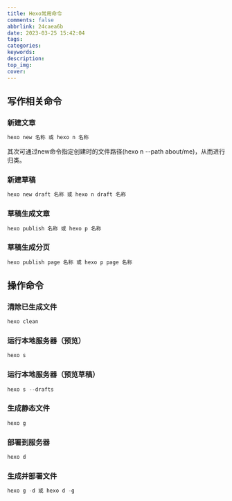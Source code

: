 ```yaml
---
title: Hexo常用命令
comments: false
abbrlink: 24caea6b
date: 2023-03-25 15:42:04
tags:
categories:
keywords:
description:
top_img:
cover:
---
```


## 写作相关命令

### 新建文章

```powershell
hexo new 名称 或 hexo n 名称
```

其次可通过new命令指定创建时的文件路径(hexo n --path about/me)，从而进行归类。

### 新建草稿

```powershell
hexo new draft 名称 或 hexo n draft 名称
```

### 草稿生成文章

```powershell
hexo publish 名称 或 hexo p 名称
```

### 草稿生成分页

```powershell
hexo publish page 名称 或 hexo p page 名称
```

## 操作命令

### 清除已生成文件

```powershell
hexo clean
```

### 运行本地服务器（预览）

```powershell
hexo s
```

### 运行本地服务器（预览草稿）

```powershell
hexo s --drafts
```

### 生成静态文件

```powershell
hexo g
```

### 部署到服务器

```powershell
hexo d
```

### 生成并部署文件

```powershell
hexo g -d 或 hexo d -g
```
